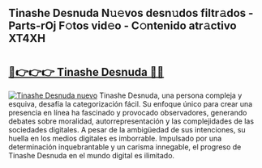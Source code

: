 ## Tinashe Desnuda N𝚞𝚎vos desn𝚞dos filtr𝚊dos - Parts-rOj F𝚘tos vid𝚎o - C𝚘ntenido atr𝚊ctivo XT4XH

# <h2><a href="http://mb9vfk.tromn.icu/?c=Tinashe+Desnuda">🔗👉👉👉 Tinashe Desnuda 🔗🔗</a></h2>

[![Tinashe Desnuda nuevo](https://i.imgur.com/pEAQMta.gif)](http://mb9vfk.tromn.icu/?c=Tinashe+Desnuda)
Tinashe Desnuda, una persona compleja y esquiva, desafía la categorización fácil. Su enfoque único para crear una presencia en línea ha fascinado y provocado observadores, generando debates sobre moralidad, autorrepresentación y las complejidades de las sociedades digitales. A pesar de la ambigüedad de sus intenciones, su huella en los medios digitales es imborrable. Impulsado por una determinación inquebrantable y un carisma innegable, el progreso de Tinashe Desnuda en el mundo digital es ilimitado.
